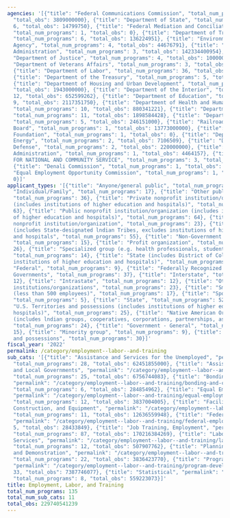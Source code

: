 ```yaml
---
agencies: '[{"title": "Federal Communications Commission", "total_num_programs": 2,
  "total_obs": 3809000000}, {"title": "Department of State", "total_num_programs":
  6, "total_obs": 14799750}, {"title": "Federal Mediation and Conciliation Service",
  "total_num_programs": 1, "total_obs": 0}, {"title": "Department of Transportation",
  "total_num_programs": 6, "total_obs": 136224951}, {"title": "Environmental Protection
  Agency", "total_num_programs": 4, "total_obs": 44676791}, {"title": "Social Security
  Administration", "total_num_programs": 3, "total_obs": 142334400954}, {"title":
  "Department of Justice", "total_num_programs": 4, "total_obs": 1000000}, {"title":
  "Department of Veterans Affairs", "total_num_programs": 3, "total_obs": 701783684},
  {"title": "Department of Labor", "total_num_programs": 36, "total_obs": 48986870849},
  {"title": "Department of the Treasury", "total_num_programs": 5, "total_obs": 11943032236},
  {"title": "Department of Housing and Urban Development", "total_num_programs": 6,
  "total_obs": 1943000000}, {"title": "Department of the Interior", "total_num_programs":
  12, "total_obs": 652599262}, {"title": "Department of Education", "total_num_programs":
  9, "total_obs": 2117351750}, {"title": "Department of Health and Human Services",
  "total_num_programs": 10, "total_obs": 880341221}, {"title": "Department of Agriculture",
  "total_num_programs": 11, "total_obs": 1898584428}, {"title": "Department of Commerce",
  "total_num_programs": 5, "total_obs": 246151000}, {"title": "Railroad Retirement
  Board", "total_num_programs": 1, "total_obs": 13773000000}, {"title": "Inter-American
  Foundation", "total_num_programs": 1, "total_obs": 0}, {"title": "Department of
  Energy", "total_num_programs": 2, "total_obs": 7106509}, {"title": "Department of
  Defense", "total_num_programs": 2, "total_obs": 220000000}, {"title": "Small Business
  Administration", "total_num_programs": 1, "total_obs": 4464157}, {"title": "CORPORATION
  FOR NATIONAL AND COMMUNITY SERVICE", "total_num_programs": 3, "total_obs": 26153697},
  {"title": "Denali Commission", "total_num_programs": 1, "total_obs": 0}, {"title":
  "Equal Employment Opportunity Commission", "total_num_programs": 1, "total_obs":
  0}]'
applicant_types: '[{"title": "Anyone/general public", "total_num_programs": 9}, {"title":
  "Individual/Family", "total_num_programs": 17}, {"title": "Other public institution/organization",
  "total_num_programs": 36}, {"title": "Private nonprofit institution/organization
  (includes institutions of higher education and hospitals)", "total_num_programs":
  63}, {"title": "Public nonprofit institution/organization (includes institutions
  of higher education and hospitals)", "total_num_programs": 64}, {"title": "Quasi-public
  nonprofit institution/organization", "total_num_programs": 23}, {"title": "Local
  (includes State-designated lndian Tribes, excludes institutions of higher education
  and hospitals", "total_num_programs": 55}, {"title": "Non-Government - General",
  "total_num_programs": 15}, {"title": "Profit organization", "total_num_programs":
  26}, {"title": "Specialized group (e.g. health professionals, students, veterans)",
  "total_num_programs": 14}, {"title": "State (includes District of Columbia, public
  institutions of higher education and hospitals)", "total_num_programs": 46}, {"title":
  "Federal", "total_num_programs": 9}, {"title": "Federally Recognized lndian Tribal
  Governments", "total_num_programs": 37}, {"title": "Interstate", "total_num_programs":
  12}, {"title": "Intrastate", "total_num_programs": 12}, {"title": "Other private
  institutions/organizations", "total_num_programs": 23}, {"title": "Small business
  (less than 500 employees)", "total_num_programs": 17}, {"title": "Sponsored organization",
  "total_num_programs": 5}, {"title": "State", "total_num_programs": 52}, {"title":
  "U.S. Territories and possessions (includes institutions of higher education and
  hospitals)", "total_num_programs": 25}, {"title": "Native American Organizations
  (includes lndian groups, cooperatives, corporations, partnerships, associations)",
  "total_num_programs": 24}, {"title": "Government - General", "total_num_programs":
  15}, {"title": "Minority group", "total_num_programs": 9}, {"title": "U.S. Territories
  and possessions", "total_num_programs": 30}]'
fiscal_year: '2022'
permalink: /category/employment--labor--and-training
sub_cats: '[{"title": "Assistance and Services for the Unemployed", "permalink": "/category/employment--labor--and-training/assistance-and-services-for-the-unemployed",
  "total_num_programs": 28, "total_obs": 62451855000}, {"title": "Assistance to State
  and Local Governments", "permalink": "/category/employment--labor--and-training/assistance-to-state-and-local-governments",
  "total_num_programs": 25, "total_obs": 6756744083}, {"title": "Bonding and Certification",
  "permalink": "/category/employment--labor--and-training/bonding-and-certification",
  "total_num_programs": 6, "total_obs": 284854962}, {"title": "Equal Employment Opportunity",
  "permalink": "/category/employment--labor--and-training/equal-employment-opportunity",
  "total_num_programs": 12, "total_obs": 3837004005}, {"title": "Facilities, Planning,
  Construction, and Equipment", "permalink": "/category/employment--labor--and-training/facilities--planning--construction--and-equipment",
  "total_num_programs": 11, "total_obs": 12636559948}, {"title": "Federal Employment",
  "permalink": "/category/employment--labor--and-training/federal-employment", "total_num_programs":
  5, "total_obs": 28433849}, {"title": "Job Training, Employment", "permalink": "/category/employment--labor--and-training/job-training--employment",
  "total_num_programs": 87, "total_obs": 170216384269}, {"title": "Labor Management
  Services", "permalink": "/category/employment--labor--and-training/labor-management-services",
  "total_num_programs": 12, "total_obs": 507907762}, {"title": "Planning, Research,
  and Demonstration", "permalink": "/category/employment--labor--and-training/planning--research--and-demonstration",
  "total_num_programs": 22, "total_obs": 3836423770}, {"title": "Program Development",
  "permalink": "/category/employment--labor--and-training/program-development", "total_num_programs":
  33, "total_obs": 7387746077}, {"title": "Statistical", "permalink": "/category/employment--labor--and-training/statistical",
  "total_num_programs": 8, "total_obs": 559223073}]'
title: Employment, Labor, and Training
total_num_programs: 135
total_num_sub_cats: 11
total_obs: 229740541239
---
```

